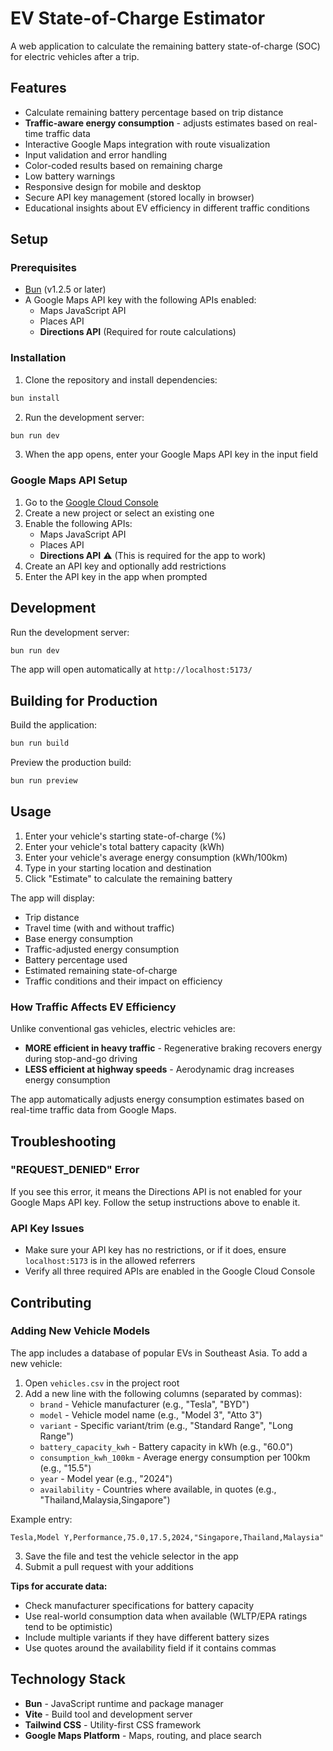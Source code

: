 # EV State-of-Charge Estimator

A web application to calculate the remaining battery state-of-charge (SOC) for electric vehicles after a trip.

## Features

- Calculate remaining battery percentage based on trip distance
- **Traffic-aware energy consumption** - adjusts estimates based on real-time traffic data
- Interactive Google Maps integration with route visualization
- Input validation and error handling
- Color-coded results based on remaining charge
- Low battery warnings
- Responsive design for mobile and desktop
- Secure API key management (stored locally in browser)
- Educational insights about EV efficiency in different traffic conditions

## Setup

### Prerequisites

- [Bun](https://bun.sh) (v1.2.5 or later)
- A Google Maps API key with the following APIs enabled:
  - Maps JavaScript API
  - Places API
  - **Directions API** (Required for route calculations)

### Installation

1. Clone the repository and install dependencies:
```bash
bun install
```

2. Run the development server:
```bash
bun run dev
```

3. When the app opens, enter your Google Maps API key in the input field

### Google Maps API Setup

1. Go to the [Google Cloud Console](https://console.cloud.google.com)
2. Create a new project or select an existing one
3. Enable the following APIs:
   - Maps JavaScript API
   - Places API
   - **Directions API** ⚠️ (This is required for the app to work)
4. Create an API key and optionally add restrictions
5. Enter the API key in the app when prompted

## Development

Run the development server:
```bash
bun run dev
```

The app will open automatically at `http://localhost:5173/`

## Building for Production

Build the application:
```bash
bun run build
```

Preview the production build:
```bash
bun run preview
```

## Usage

1. Enter your vehicle's starting state-of-charge (%)
2. Enter your vehicle's total battery capacity (kWh)
3. Enter your vehicle's average energy consumption (kWh/100km)
4. Type in your starting location and destination
5. Click "Estimate" to calculate the remaining battery

The app will display:
- Trip distance
- Travel time (with and without traffic)
- Base energy consumption
- Traffic-adjusted energy consumption
- Battery percentage used
- Estimated remaining state-of-charge
- Traffic conditions and their impact on efficiency

### How Traffic Affects EV Efficiency

Unlike conventional gas vehicles, electric vehicles are:
- **MORE efficient in heavy traffic** - Regenerative braking recovers energy during stop-and-go driving
- **LESS efficient at highway speeds** - Aerodynamic drag increases energy consumption

The app automatically adjusts energy consumption estimates based on real-time traffic data from Google Maps.

## Troubleshooting

### "REQUEST_DENIED" Error
If you see this error, it means the Directions API is not enabled for your Google Maps API key. Follow the setup instructions above to enable it.

### API Key Issues
- Make sure your API key has no restrictions, or if it does, ensure `localhost:5173` is in the allowed referrers
- Verify all three required APIs are enabled in the Google Cloud Console

## Contributing

### Adding New Vehicle Models

The app includes a database of popular EVs in Southeast Asia. To add a new vehicle:

1. Open `vehicles.csv` in the project root
2. Add a new line with the following columns (separated by commas):
   - `brand` - Vehicle manufacturer (e.g., "Tesla", "BYD")
   - `model` - Vehicle model name (e.g., "Model 3", "Atto 3")
   - `variant` - Specific variant/trim (e.g., "Standard Range", "Long Range")
   - `battery_capacity_kwh` - Battery capacity in kWh (e.g., "60.0")
   - `consumption_kwh_100km` - Average energy consumption per 100km (e.g., "15.5")
   - `year` - Model year (e.g., "2024")
   - `availability` - Countries where available, in quotes (e.g., "Thailand,Malaysia,Singapore")

Example entry:
```csv
Tesla,Model Y,Performance,75.0,17.5,2024,"Singapore,Thailand,Malaysia"
```

3. Save the file and test the vehicle selector in the app
4. Submit a pull request with your additions

**Tips for accurate data:**
- Check manufacturer specifications for battery capacity
- Use real-world consumption data when available (WLTP/EPA ratings tend to be optimistic)
- Include multiple variants if they have different battery sizes
- Use quotes around the availability field if it contains commas

## Technology Stack

- **Bun** - JavaScript runtime and package manager
- **Vite** - Build tool and development server
- **Tailwind CSS** - Utility-first CSS framework
- **Google Maps Platform** - Maps, routing, and place search
